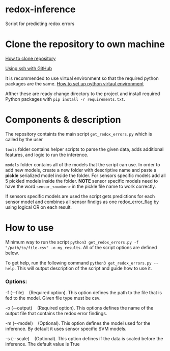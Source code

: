 # redox-inference
Script for predicting redox errors

# Clone the repository to own machine

[How to clone repository](https://docs.github.com/en/repositories/creating-and-managing-repositories/cloning-a-repository)

[Using ssh with GitHub](https://docs.github.com/en/authentication/connecting-to-github-with-ssh)

It is recommended to use virtual environment so that the required python packages are the same. [How to set up python virtaul environment](https://www.freecodecamp.org/news/how-to-setup-virtual-environments-in-python/)

Afther these are ready change directory to the project and install required Python packages with `pip install -r requirements.txt`.

# Components & description

The repository containts the main script `get_redox_errors.py` which is called by the user

`tools` folder contains helper scripts to parse the given data, adds additional features, and logic to run the inference.

`models` folder contains all of the models that the script can use. In order to add new models, create a new folder with descriptive name and paste a **pickle** serialized model inside the folder. For sensors specific models add all 5 pickled models inside the folder. **NOTE** sensor specific models need to have the word `sensor_<number>` in the pickle file name to work correctly.

If sensors specific models are used the script gets predictions for each sensor model and combines all sensor findigs as one redox_error_flag by using logical OR on each result.

# How to use

Minimum way to run the script `python3 get_redox_errors.py -f "/path/to/file.csv" -o my_results`. All of the script options are defined below.

To get help, run the following command `python3 get_redox_errors.py --help`. This will output description of the script and guide how to use it.

### Options:

-f (--file) &nbsp;&nbsp; (Required option). This option defines the path to the file that is fed to the model. Given file type must be csv.

-o (--output) &nbsp;&nbsp; (Required option). This options defines the name of the output file that contains the redox error findings.

-m (--model) &nbsp;&nbsp; (Optional). This option defines the model used for the inference. By default it uses sensor specific SVM models.

-s (--scale) &nbsp;&nbsp; (Optional). This option defines if the data is scaled before the inference. The default value is True
